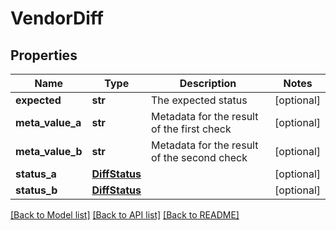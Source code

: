 # VendorDiff

## Properties
Name | Type | Description | Notes
------------ | ------------- | ------------- | -------------
**expected** | **str** | The expected status | [optional] 
**meta_value_a** | **str** | Metadata for the result of the first check | [optional] 
**meta_value_b** | **str** | Metadata for the result of the second check | [optional] 
**status_a** | [**DiffStatus**](DiffStatus.md) |  | [optional] 
**status_b** | [**DiffStatus**](DiffStatus.md) |  | [optional] 

[[Back to Model list]](../README.md#documentation-for-models) [[Back to API list]](../README.md#documentation-for-api-endpoints) [[Back to README]](../README.md)


